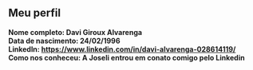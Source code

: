Meu perfil
-------

**Nome completo: Davi Giroux Alvarenga**   
**Data de nascimento: 24/02/1996**   
**LinkedIn: https://www.linkedin.com/in/davi-alvarenga-028614119/**    
**Como nos conheceu: A Joseli entrou em conato comigo pelo Linkedin**   